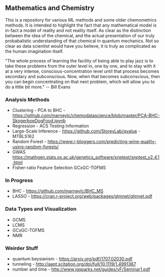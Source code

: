 ## Mathematics and Chemistry
This is a repository for various ML methods and some older chemometrics methods. It is intended to highlight the fact that any mathematical model is in-fact a model of reality and not reality itself. As clear as the distinction between the idea of the chemical, and the actual presentation of our truly probabalistic understanding of that chemical in quantum mechanics. Not so clear as data scientist would have you believe, it is truly as complicated as the human imagination itself.

"The whole process of learning the facility of being able to play jazz is to take these problems from the outer level in, one by one, and to stay with it at a very intense, conscious-concentration level until that process becomes secondary and subconscious. Now, when that becomes subconscious, then you can begin concentrating on that next problem, which will allow you to do a little bit more." -- Bill Evans

### Analysis Methods
- Clustering - PCA to BHC - https://github.com/marneylc/chemodatascience/blob/master/PCA-BHC-SkogerboeDogFood.ipynb
- Regression - ACS Testing Information 
- Large-Scale Inference - https://github.com/StoreyLab/qvalue - MTBLS162
- Random Forest - https://www.r-bloggers.com/predicting-wine-quality-using-random-forests/
- GWAS https://mathgen.stats.ox.ac.uk/genetics_software/snptest/snptest_v2.4.1.html
- Fisher-ratio Feature Selection GCxGC-TOFMS

### In Progress
- BHC - https://github.com/marneylc/BHC_MS
- LASSO - https://cran.r-project.org/web/packages/glmnet/glmnet.pdf

### Data Types and Visualization
- GCMS
- LCMS
- GCxGC-TOFMS
- NMR

### Weirder Stuff
- quantum beysianism - https://arxiv.org/pdf/1707.02030.pdf
- tunneling - http://aapt.scitation.org/doi/full/10.1119/1.4991367
- number and time - http://www.jgsparks.net/guides/vF/Seminar1.pdf

